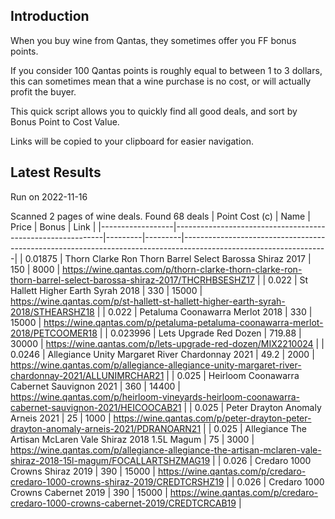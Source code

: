 ## Introduction

When you buy wine from Qantas, they sometimes offer you FF bonus points. 

If you consider 100 Qantas points is roughly equal to between 1 to 3 dollars, this can sometimes mean that a wine purchase is no cost, or will actually profit the buyer.

This quick script allows you to quickly find all good deals, and sort by Bonus Point to Cost Value.

Links will be copied to your clipboard for easier navigation.

## Latest Results

Run on 2022-11-16

Scanned 2 pages of wine deals.
Found 68 deals
|   Point Cost (c) | Name                                                       |   Price |   Bonus | Link                                                                                                             |
|------------------|------------------------------------------------------------|---------|---------|------------------------------------------------------------------------------------------------------------------|
|         0.01875  | Thorn Clarke Ron Thorn Barrel Select Barossa Shiraz 2017   |  150    |    8000 | https://wine.qantas.com/p/thorn-clarke-thorn-clarke-ron-thorn-barrel-select-barossa-shiraz-2017/THCRHBSESHZ17    |
|         0.022    | St Hallett Higher Earth Syrah 2018                         |  330    |   15000 | https://wine.qantas.com/p/st-hallett-st-hallett-higher-earth-syrah-2018/STHEARSHZ18                              |
|         0.022    | Petaluma Coonawarra Merlot 2018                            |  330    |   15000 | https://wine.qantas.com/p/petaluma-petaluma-coonawarra-merlot-2018/PETCOOMER18                                   |
|         0.023996 | Lets Upgrade Red Dozen                                     |  719.88 |   30000 | https://wine.qantas.com/p/lets-upgrade-red-dozen/MIX2210024                                                      |
|         0.0246   | Allegiance Unity Margaret River Chardonnay 2021            |   49.2  |    2000 | https://wine.qantas.com/p/allegiance-allegiance-unity-margaret-river-chardonnay-2021/ALLUNIMRCHAR21              |
|         0.025    | Heirloom Coonawarra Cabernet Sauvignon 2021                |  360    |   14400 | https://wine.qantas.com/p/heirloom-vineyards-heirloom-coonawarra-cabernet-sauvignon-2021/HEICOOCAB21             |
|         0.025    | Peter Drayton Anomaly Arneis 2021                          |   25    |    1000 | https://wine.qantas.com/p/peter-drayton-peter-drayton-anomaly-arneis-2021/PDRANOARN21                            |
|         0.025    | Allegiance The Artisan McLaren Vale Shiraz 2018 1.5L Magum |   75    |    3000 | https://wine.qantas.com/p/allegiance-allegiance-the-artisan-mclaren-vale-shiraz-2018-15l-magum/FOCALLARTSHZMAG19 |
|         0.026    | Credaro 1000 Crowns Shiraz 2019                            |  390    |   15000 | https://wine.qantas.com/p/credaro-credaro-1000-crowns-shiraz-2019/CREDTCRSHZ19                                   |
|         0.026    | Credaro 1000 Crowns Cabernet 2019                          |  390    |   15000 | https://wine.qantas.com/p/credaro-credaro-1000-crowns-cabernet-2019/CREDTCRCAB19                                 |

